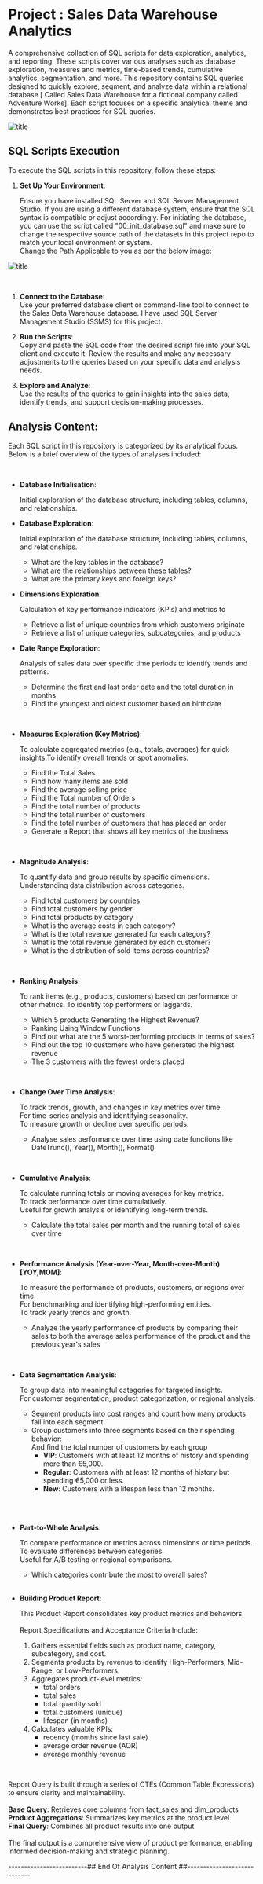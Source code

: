 # Project : Sales Data Warehouse Analytics

A comprehensive collection of SQL scripts for data exploration, analytics, and reporting. These scripts cover various analyses such as database exploration, measures and metrics, time-based trends, cumulative analytics, segmentation, and more.
This repository contains SQL queries designed to quickly explore, segment, and analyze data within a relational database [ Called Sales Data Warehouse for a fictional company called Adventure Works]. Each script focuses on a specific analytical theme and demonstrates best practices for SQL queries.

![title](Images/01_Analysis_Main_Image.jpg)

## SQL Scripts Execution

To execute the SQL scripts in this repository, follow these steps:

1. **Set Up Your Environment**: 
   <br>
   
   Ensure you have installed SQL Server and SQL Server Management Studio. If you are using a different database system, ensure that the SQL syntax is compatible or adjust accordingly. For initiating the database, you can use the script called "00_init_database.sql" and make sure to change the respective source path of the datasets in this project repo to match your local environment or system.<br>
   Change the Path Applicable to you as per the below image:<br>

![title](Images/00_Change_Source_SQL_Script_Path.jpg)

<br>

1. **Connect to the Database**:<br>
    Use your preferred database client or command-line tool to connect to the Sales Data Warehouse database. I have used SQL Server Management Studio (SSMS) for this project.

2. **Run the Scripts**:<br>
    Copy and paste the SQL code from the desired script file into your SQL client and execute it. Review the results and make any necessary adjustments to the queries based on your specific data and analysis needs.

3. **Explore and Analyze**: <br> 
   Use the results of the queries to gain insights into the sales data, identify trends, and support decision-making processes.


## Analysis Content:

Each SQL script in this repository is categorized by its analytical focus. Below is a brief overview of the types of analyses included:

<br> 

- **Database Initialisation**: <br>
  
  Initial exploration of the database structure, including tables, columns, and relationships.<br> 
- **Database Exploration**: <br>

  Initial exploration of the database structure, including tables, columns, and relationships.      
  - What are the key tables in the database?
  - What are the relationships between these tables?
  - What are the primary keys and foreign keys?<br> 

- **Dimensions Exploration**: <br>

  Calculation of key performance indicators (KPIs) and metrics to
  - Retrieve a list of unique countries from which customers originate
  - Retrieve a list of unique categories, subcategories, and products
- **Date Range Exploration**: <br>

  Analysis of sales data over specific time periods to identify trends and patterns.
  - Determine the first and last order date and the total duration in months  
  - Find the youngest and oldest customer based on birthdate

<br> 


- **Measures Exploration (Key Metrics)**: <br>

  To calculate aggregated metrics (e.g., totals, averages) for quick insights.To identify overall trends or spot anomalies.

  - Find the Total Sales
  - Find how many items are sold
  - Find the average selling price
  - Find the Total number of Orders
  - Find the total number of products
  - Find the total number of customers
  - Find the total number of customers that has placed an order
  - Generate a Report that shows all key metrics of the business

<br> 

  
- **Magnitude Analysis**: <br>

  To quantify data and group results by specific dimensions. Understanding data distribution across categories.

  - Find total customers by countries
  - Find total customers by gender
  - Find total products by category
  - What is the average costs in each category?
  - What is the total revenue generated for each category?
  - What is the total revenue generated by each customer?
  - What is the distribution of sold items across countries?

<br> 

- **Ranking Analysis**: <br>

  To rank items (e.g., products, customers) based on performance or other metrics.
  To identify top performers or laggards.

  - Which 5 products Generating the Highest Revenue?
  - Ranking Using Window Functions
  - Find out what are the 5 worst-performing products in terms of sales?
  - Find out the top 10 customers who have generated the highest revenue
  - The 3 customers with the fewest orders placed

<br> 

- **Change Over Time Analysis**: <br>

  To track trends, growth, and changes in key metrics over time.<br>
  For time-series analysis and identifying seasonality.<br>
  To measure growth or decline over specific periods.

  - Analyse sales performance over time using date functions like DateTrunc(), Year(), Month(), Format()

<br> 

- **Cumulative Analysis**: <br>

  To calculate running totals or moving averages for key metrics.<br>
  To track performance over time cumulatively.<br>
  Useful for growth analysis or identifying long-term trends.

  - Calculate the total sales per month and the running total of sales over time

<br> 

- **Performance Analysis (Year-over-Year, Month-over-Month) [YOY,MOM]**: <br>

  To measure the performance of products, customers, or regions over time.<br>
  For benchmarking and identifying high-performing entities.<br>
  To track yearly trends and growth.

  - Analyze the yearly performance of products by comparing their sales to both the average sales performance of the product and the previous year's sales

<br> 

- **Data Segmentation Analysis**: <br>

  To group data into meaningful categories for targeted insights.<br>
  For customer segmentation, product categorization, or regional analysis.

  - Segment products into cost ranges and count how many products fall into each segment
  - Group customers into three segments based on their spending behavior: <br>
   And find the total number of customers by each group<br>
  	- **VIP**: Customers with at least 12 months of history and spending more than €5,000.
  	- **Regular**: Customers with at least 12 months of history but spending €5,000 or less.
  	- **New**: Customers with a lifespan less than 12 months. 
<br>
<br>  

- **Part-to-Whole Analysis**: <br>

  To compare performance or metrics across dimensions or time periods.<br>
  To evaluate differences between categories.<br>
  Useful for A/B testing or regional comparisons.<br>

  - Which categories contribute the most to overall sales?<br><br>
  
- **Building Product Report**:<br>

  This Product Report consolidates key product metrics and behaviors.<br><br>
  Report Specifications and Acceptance Criteria Include: <br>
    1. Gathers essential fields such as product name, category, subcategory, and cost.<br>
    2. Segments products by revenue to identify High-Performers, Mid-Range, or Low-Performers. <br>
    3. Aggregates product-level metrics:
       - total orders
       - total sales
       - total quantity sold
       - total customers (unique)
       - lifespan (in months)<br>
    4. Calculates valuable KPIs:
       - recency (months since last sale)
       - average order revenue (AOR)
       - average monthly revenue<br>
<br>
  
Report Query is built through a series of CTEs (Common Table Expressions) to ensure clarity and maintainability.<br>
<br>
**Base Query**: Retrieves core columns from fact_sales and dim_products<br>
**Product Aggregations**: Summarizes key metrics at the product level<br>
**Final Query**: Combines all product results into one output<br>
<br>
The final output is a comprehensive view of product performance, enabling informed decision-making and strategic planning.


-------------------------## End Of Analysis Content ##----------------------------